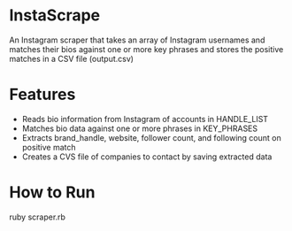 # InstaScrape
An Instagram scraper that takes an array of Instagram usernames and matches their bios against one or more key phrases and stores the positive matches in a CSV file (output.csv)

# Features
- Reads bio information from Instagram of accounts in HANDLE_LIST
- Matches bio data against one or more phrases in KEY_PHRASES
- Extracts brand_handle, website, follower count, and following count on positive match
- Creates a CVS file of companies to contact by saving extracted data

# How to Run
ruby scraper.rb
